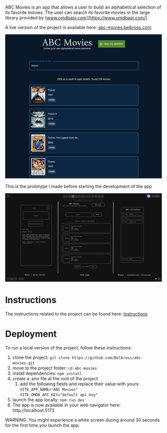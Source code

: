 ABC Movies is an app that allows a user to build an alphabetical selection of its favorite movies. The user can search its favorite movies in the large library provided by [www.omdbapi.com](https://www.omdbapi.com/)

A live version of the project is available here: [abc-movies.belkross.com](https://abc-movies.belkross.com/)

![app screenshoot](./public/screenshoot.png)

This is the prototype I made before starting the development of the app

![app prototype](./public/abc-movies-prototype.png)

# Instructions

The instructions related to the project can be found here:
[Instructions](./INSTRUCTIONS.md)

# Deployment

To run a local version of the project, follow these instructions:

1. clone the project: `git clone https://github.com/Belkross/abc-movies.git`
2. move to the project folder: `cd abc-movies`
3. install dependencies: `npm install`
4. create a .env file at the root of the project
   1. add the following fields and replace their value with yours:  
      `VITE_APP_NAME="ABC Movies"`  
      `VITE_OMDB_API_KEY="default api key"`
5. launch the app locally: `npm run dev`
6. The app is now available in your web navigator here: http://localhost:5173

WARNING: You might experience a white screen during around 30 seconds for the first time you launch the app.
